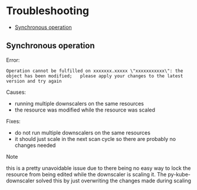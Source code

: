 # Troubleshooting

- [Synchronous operation](#synchronous-operation)

## Synchronous operation

Error:

```
Operation cannot be fulfilled on xxxxxxx.xxxxx \"xxxxxxxxxxx\": the object has been modified;   please apply your changes to the latest version and try again
```

Causes:

- running multiple downscalers on the same resources
- the resource was modified while the resource was scaled

Fixes:

- do not run multiple downscalers on the same resources
- it should just scale in the next scan cycle so there are probably no changes needed

> [!Note]
> this is a pretty unavoidable issue due to there being no easy way to lock the resource from being edited while the downscaler is scaling it. The py-kube-downscaler solved this by just overwriting the changes made during scaling
